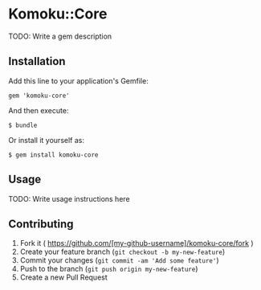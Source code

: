 # Komoku::Core

TODO: Write a gem description

## Installation

Add this line to your application's Gemfile:

    gem 'komoku-core'

And then execute:

    $ bundle

Or install it yourself as:

    $ gem install komoku-core

## Usage

TODO: Write usage instructions here

## Contributing

1. Fork it ( https://github.com/[my-github-username]/komoku-core/fork )
2. Create your feature branch (`git checkout -b my-new-feature`)
3. Commit your changes (`git commit -am 'Add some feature'`)
4. Push to the branch (`git push origin my-new-feature`)
5. Create a new Pull Request
